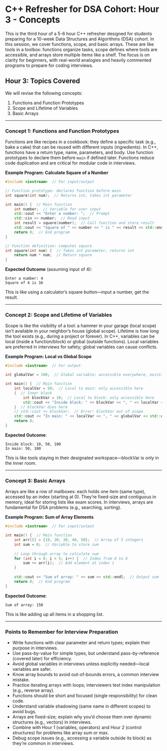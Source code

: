 # C++ Refresher for DSA Cohort: Hour 3 - Concepts

This is the third hour of a 5-6 hour C++ refresher designed for students preparing for a 10-week Data Structures and Algorithms (DSA) cohort. In this session, we cover functions, scope, and basic arrays. These are like tools in a toolbox: functions organize tasks, scope defines where tools are accessible, and arrays store multiple items like a shelf. The focus is on clarity for beginners, with real-world analogies and heavily commented programs to prepare for coding interviews.

## Hour 3: Topics Covered
We will revise the following concepts:  
1. Functions and Function Prototypes  
2. Scope and Lifetime of Variables  
3. Basic Arrays  

---

### Concept 1: Functions and Function Prototypes
Functions are like recipes in a cookbook: they define a specific task (e.g., bake a cake) that can be reused with different inputs (ingredients). In C++, functions have a return type, name, parameters, and body. Use function prototypes to declare them before `main` if defined later. Functions reduce code duplication and are critical for modular code in interviews.

**Example Program: Calculate Square of a Number**
```cpp
#include <iostream>  // For input/output

// Function prototype: declares function before main
int square(int num);  // Returns int, takes int parameter

int main() {  // Main function
    int number;  // Variable for user input
    std::cout << "Enter a number: ";  // Prompt
    std::cin >> number;  // Read input
    int result = square(number);  // Call function and store result
    std::cout << "Square of " << number << " is " << result << std::endl;  // Output
    return 0;  // End program
}

// Function definition: computes square
int square(int num) {  // Takes int parameter, returns int
    return num * num;  // Return square
}
```
**Expected Outcome** (assuming input of 4):  
```
Enter a number: 4
Square of 4 is 16
```
This is like using a calculator’s square button—input a number, get the result.

---

### Concept 2: Scope and Lifetime of Variables
Scope is like the visibility of a tool: a hammer in your garage (local scope) isn’t available in your neighbor’s house (global scope). Lifetime is how long the tool exists (e.g., during a project or forever). In C++, variables can be local (inside a function/block) or global (outside functions). Local variables are preferred in interviews for safety; global variables can cause conflicts.

**Example Program: Local vs Global Scope**
```cpp
#include <iostream>  // For output

int globalVar = 100;  // Global variable: accessible everywhere, exists entire program

int main() {  // Main function
    int localVar = 50;  // Local to main: only accessible here
    {  // Inner block
        int blockVar = 10;  // Local to block: only accessible here
        std::cout << "Inside block: " << blockVar << ", " << localVar << ", " << globalVar << std::endl;
    }  // blockVar dies here
    // std::cout << blockVar;  // Error: blockVar out of scope
    std::cout << "In main: " << localVar << ", " << globalVar << std::endl;
    return 0;
}
```
**Expected Outcome**:  
```
Inside block: 10, 50, 100
In main: 50, 100
```
This is like tools staying in their designated workspace—blockVar is only in the inner room.

---

### Concept 3: Basic Arrays
Arrays are like a row of mailboxes: each holds one item (same type), accessed by an index (starting at 0). They’re fixed-size and contiguous in memory, ideal for storing lists like exam scores. In interviews, arrays are fundamental for DSA problems (e.g., searching, sorting).

**Example Program: Sum of Array Elements**
```cpp
#include <iostream>  // For input/output

int main() {  // Main function
    int arr[5] = {10, 20, 30, 40, 50};  // Array of 5 integers
    int sum = 0;  // Variable to store sum
    
    // Loop through array to calculate sum
    for (int i = 0; i < 5; i++) {  // Index from 0 to 4
        sum += arr[i];  // Add element at index i
    }
    
    std::cout << "Sum of array: " << sum << std::endl;  // Output sum
    return 0;  // End program
}
```
**Expected Outcome**:  
```
Sum of array: 150
```
This is like adding up all items in a shopping list.

---

### Points to Remember for Interview Preparation
- Write functions with clear parameter and return types; explain their purpose in interviews.  
- Use pass-by-value for simple types, but understand pass-by-reference (covered later) for efficiency.  
- Avoid global variables in interviews unless explicitly needed—local variables are safer.  
- Know array bounds to avoid out-of-bounds errors, a common interview mistake.  
- Practice iterating arrays with loops; interviewers test index manipulation (e.g., reverse array).  
- Functions should be short and focused (single responsibility) for clean code.  
- Understand variable shadowing (same name in different scopes) to avoid bugs.  
- Arrays are fixed-size; explain why you’d choose them over dynamic structures (e.g., vectors) in interviews.  
- Combine with Hour 1 (variables, operators) and Hour 2 (control structures) for problems like array sum or max.  
- Debug scope issues (e.g., accessing a variable outside its block) as they’re common in interviews.